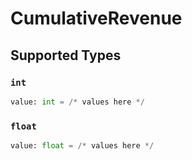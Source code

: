 # CumulativeRevenue


## Supported Types

### `int`

```python
value: int = /* values here */
```

### `float`

```python
value: float = /* values here */
```

